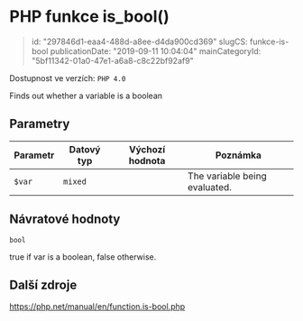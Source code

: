 PHP funkce is_bool()
================================

> id: "297846d1-eaa4-488d-a8ee-d4da900cd369"
> slugCS: funkce-is-bool
> publicationDate: "2019-09-11 10:04:04"
> mainCategoryId: "5bf11342-01a0-47e1-a6a8-c8c22bf92af9"

Dostupnost ve verzích: `PHP 4.0`

Finds out whether a variable is a boolean


Parametry
--------------

| Parametr | Datový typ | Výchozí hodnota | Poznámka |
|-----|-----|-----|-----|
| `$var` | `mixed` |  | The variable being evaluated. |


Návratové hodnoty
----------------

`bool`

true if var is a boolean,
false otherwise.

Další zdroje
------------

https://php.net/manual/en/function.is-bool.php
